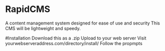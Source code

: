 # RapidCMS
A content management system designed for ease of use and security
This CMS will be lightweight and speedy.

#Installation
Download this as a .zip
Upload to your web server
Visit yourwebserveraddress.com/directory/install/
Follow the propmpts
